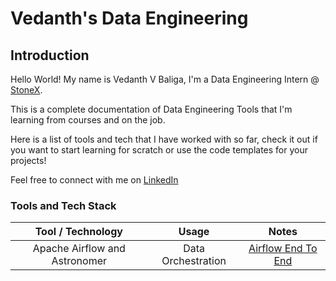 # Vedanth's Data Engineering

## Introduction

Hello World! My name is Vedanth V Baliga, I'm a Data Engineering Intern @ [StoneX](https://www.stonex.com/). 

This is a complete documentation of Data Engineering Tools that I'm learning from courses and on the job. 

Here is a list of tools and tech that I have worked with so far, check it out if you want to start learning for scratch or use the code templates for your projects!

Feel free to connect with me on [LinkedIn](https://www.linkedin.com/in/vedanthbaliga/)

### Tools and Tech Stack

| **Tool / Technology** | **Usage** | **Notes** |
| :---:   | :---: | :---: |
| Apache Airflow and Astronomer | Data Orchestration | [Airflow End To End](https://github.com/vedanthv/data-engg/blob/main/airflow/airflow.md)|